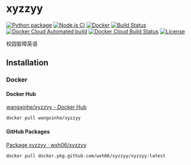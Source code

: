# xyzzyy
[![Python package](https://github.com/wxh06/xyzzyy/workflows/Python%20package/badge.svg)](https://github.com/wxh06/xyzzyy/actions?query=workflow%3A%22Python+package%22)
[![Node.js CI](https://github.com/wxh06/xyzzyy/workflows/Node.js%20CI/badge.svg)](https://github.com/wxh06/xyzzyy/actions?query=workflow%3A%22Node.js+CI%22)
[![Docker](https://github.com/wxh06/xyzzyy/workflows/Docker/badge.svg)](https://github.com/wxh06/xyzzyy/actions?query=workflow%3A%22Docker%22)
[![Build Status](https://www.travis-ci.org/wxh06/xyzzyy.svg)](https://www.travis-ci.org/wxh06/xyzzyy)
[![Docker Cloud Automated build](https://img.shields.io/docker/cloud/automated/wangxinhe/xyzzyy?logo=docker)](https://hub.docker.com/r/wangxinhe/xyzzyy/builds)
[![Docker Cloud Build Status](https://img.shields.io/docker/cloud/build/wangxinhe/xyzzyy?logo=docker)](https://hub.docker.com/r/wangxinhe/xyzzyy/builds)
[![License](https://img.shields.io/github/license/wxh06/xyzzyy.svg?logo=github)](https://github.com/wxh06/xyzzyy/blob/master/LICENSE)

校园智障英语

## Installation
### Docker
#### Docker Hub
[wangxinhe/xyzzyy - Docker Hub](https://hub.docker.com/r/wangxinhe/xyzzyy)
```sh
docker pull wangxinhe/xyzzyy
```

#### GitHub Packages
[Package xyzzyy · wxh06/xyzzyy](https://github.com/wxh06/xyzzyy/packages/242235)
```sh
docker pull docker.pkg.github.com/wxh06/xyzzyy/xyzzyy:latest
```
